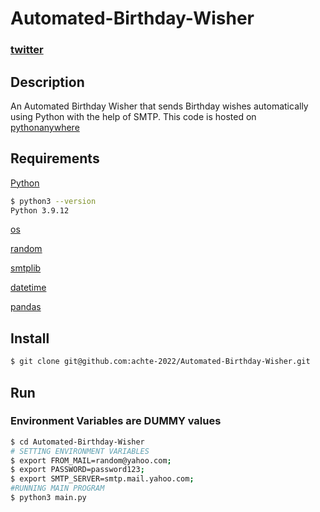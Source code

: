 # Automated-Birthday-Wisher

### [twitter](https://twitter.com/achte_te)

## Description

An Automated Birthday Wisher that sends Birthday wishes automatically using Python with the help of SMTP. This code is hosted on [pythonanywhere](https://www.pythonanywhere.com)  

## Requirements

[Python](https://www.python.org/)

```sh
$ python3 --version
Python 3.9.12
```

[os](https://docs.python.org/3/library/os.html)

[random](https://docs.python.org/3/library/random.html)

[smtplib](https://docs.python.org/3/library/smtplib.html)

[datetime](https://docs.python.org/3/library/datetime.html)

[pandas](https://pandas.pydata.org/)

## Install

```sh
$ git clone git@github.com:achte-2022/Automated-Birthday-Wisher.git
```

## Run 

### Environment Variables are DUMMY values

```sh
$ cd Automated-Birthday-Wisher
# SETTING ENVIRONMENT VARIABLES
$ export FROM_MAIL=random@yahoo.com;
$ export PASSWORD=password123;
$ export SMTP_SERVER=smtp.mail.yahoo.com;
#RUNNING MAIN PROGRAM
$ python3 main.py
```